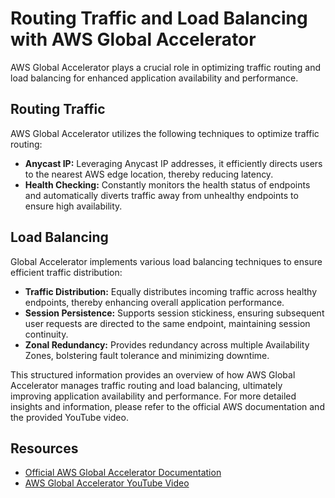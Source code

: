 # Routing Traffic and Load Balancing with AWS Global Accelerator

AWS Global Accelerator plays a crucial role in optimizing traffic routing and load balancing for enhanced application availability and performance.

## Routing Traffic

AWS Global Accelerator utilizes the following techniques to optimize traffic routing:

- **Anycast IP:** Leveraging Anycast IP addresses, it efficiently directs users to the nearest AWS edge location, thereby reducing latency.
- **Health Checking:** Constantly monitors the health status of endpoints and automatically diverts traffic away from unhealthy endpoints to ensure high availability.

## Load Balancing

Global Accelerator implements various load balancing techniques to ensure efficient traffic distribution:

- **Traffic Distribution:** Equally distributes incoming traffic across healthy endpoints, thereby enhancing overall application performance.
- **Session Persistence:** Supports session stickiness, ensuring subsequent user requests are directed to the same endpoint, maintaining session continuity.
- **Zonal Redundancy:** Provides redundancy across multiple Availability Zones, bolstering fault tolerance and minimizing downtime.

This structured information provides an overview of how AWS Global Accelerator manages traffic routing and load balancing, ultimately improving application availability and performance. For more detailed insights and information, please refer to the official AWS documentation and the provided YouTube video.

## Resources

- [Official AWS Global Accelerator Documentation](https://docs.aws.amazon.com/global-accelerator/)
- [AWS Global Accelerator YouTube Video](https://youtu.be/tar-fkbnxcw?si=XQ76w5dujYUt_syQ)
